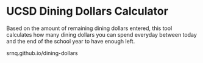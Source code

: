 # UCSD Dining Dollars Calculator
Based on the amount of remaining dining dollars entered, this tool calculates how many dining dollars you can spend everyday between today and the end of the school year to have enough left.

srnq.github.io/dining-dollars
